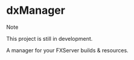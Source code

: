 # dxManager

> [!NOTE]
> This project is still in development.

A manager for your FXServer builds & resources.
